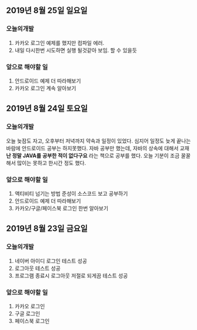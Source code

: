 ## 2019년 8월 25일 일요일
### 오늘의개발
1. 카카오 로그인 예제를 했지만 컴파일 에러.
2. 내일 다시한번 시도하면 실행 될것같아 보임. 할 수 있을듯

### 앞으로 해야할 일
1. 안드로이드 예제 더 따라해보기
2. 카카오 로그인 계속 알아보기



## 2019년 8월 24일 토요일
### 오늘의개발
오늘 늦잠도 자고, 오후부터 저녁까지 약속과 일정이 있었다. 심지어 일정도 늦게 끝나는 바람에 안드로이드 공부는 하지못했다.
자바 공부만 했는데, 자바의 상속에 대해서 교재 **난 정말 JAVA를 공부한 적이 없다구요** 라는 책으로 공부를 했다.
오늘 기분이 조금 꿀꿀해서 많이는 못하고 한시간 정도 했다.

### 앞으로 해야할 일
1. 액티비티 넘기는 방법 준성이 소스코드 보고 공부하기
2. 안드로이드 예제 더 따라해보기
3. 카카오/구글/페이스북 로그인 한번 알아보기



## 2019년 8월 23일 금요일
### 오늘의개발
1. 네이버 아이디 로그인 테스트 성공
2. 로그아웃 테스트 성공
3. 프로그램 종료시 로그아웃 저절로 되게끔 테스트 성공

### 앞으로 해야할 일
1. 카카오 로그인
2. 구글 로그인
3. 페이스북 로그인

